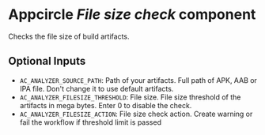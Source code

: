 # Appcircle _File size check_ component

Checks the file size of build artifacts.

## Optional Inputs

- `AC_ANALYZER_SOURCE_PATH`: Path of your artifacts. Full path of APK, AAB or IPA file. Don't change it to use default artifacts.
- `AC_ANALYZER_FILESIZE_THRESHOLD`: File size. File size threshold of the artifacts in mega bytes. Enter 0 to disable the check.
- `AC_ANALYZER_FILESIZE_ACTION`: File size check action. Create warning or fail the workflow if threshold limit is passed
